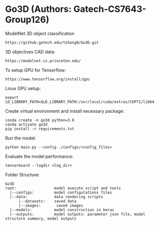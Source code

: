 # Go3D (Authors: Gatech-CS7643-Group126)
ModelNet 3D object classification
```
https://github.gatech.edu/tzhong9/Go3D.git
```
3D objectives CAD data:
```
https://modelnet.cs.princeton.edu/
```
To setup GPU for Tensorflow:
```
https://www.tensorflow.org/install/gpu
```
Linux GPU setup:
```
export LD_LIBRARY_PATH=$LD_LIBRARY_PATH:/usr/local/cuda/extras/CUPTI/lib64
```

Create virtual environment and install necessary package:
```
conda create -n go3d python=3.8
conda activate go3d
pip install -r requirements.txt
```

Run the model:
```
python main.py --config ./configs/<config_files>
```

Evaluate the model performance:
```
tensorboard --logdir <log_dir>
```

Folder Structure:
```
Go3D
root:                 model execute script and tools       
  |--configs:         model configulations files
  |--data:            data rendering scripts
      |--datasets:    saved data 
      |--images:       saved images
  |--models:          model construction in keras
  |--outputs:         model outputs: parameter json file, model structure summary, model outputs
```
